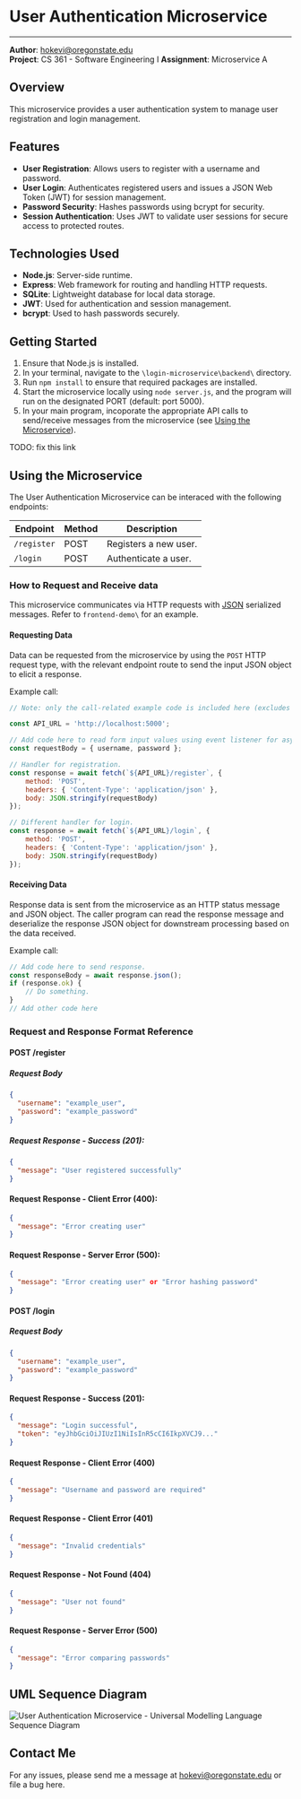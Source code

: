 # User Authentication Microservice

---

**Author**: hokevi@oregonstate.edu  
**Project**: CS 361 - Software Engineering I
**Assignment**: Microservice A

## Overview

This microservice provides a user authentication system to manage user registration and login management.

## Features
*   **User Registration**: Allows users to register with a username and password.
*   **User Login**: Authenticates registered users and issues a JSON Web Token (JWT) for session management.
*    **Password Security**: Hashes passwords using bcrypt for security.
*    **Session Authentication**: Uses JWT to validate user sessions for secure access to protected routes.

## Technologies Used
- **Node.js**: Server-side runtime.
- **Express**: Web framework for routing and handling HTTP requests.
- **SQLite**: Lightweight database for local data storage.
- **JWT**: Used for authentication and session management.
- **bcrypt**: Used to hash passwords securely.

## Getting Started
1.  Ensure that Node.js is installed.
2.  In your terminal, navigate to the `\login-microservice\backend\` directory.
3.  Run `npm install` to ensure that required packages are installed.
4.  Start the microservice locally using `node server.js`, and the program will run on the designated PORT (default: port 5000).
5.  In your main program, incoporate the appropriate API calls to send/receive messages from the microservice (see [Using the Microservice](#using-the-microservice)).

TODO: fix this link

## Using the Microservice
The User Authentication Microservice can be interaced with the following endpoints:

| Endpoint    | Method | Description           |
| ----------- | ------ | --------------------- |
| `/register` |  POST  | Registers a new user. |
| `/login`    |  POST  | Authenticate a user.  |

### How to Request and Receive data
This microservice communicates via HTTP requests with [JSON](https://en.wikipedia.org/wiki/JSON) serialized messages. Refer to `frontend-demo\` for an example.

#### Requesting Data
Data can be requested from the microservice by using the `POST` HTTP request type, with the relevant endpoint route to send the input JSON object to elicit a response.

Example call:
```JavaScript
// Note: only the call-related example code is included here (excludes HTML form inputs and other JavaScript).

const API_URL = 'http://localhost:5000';

// Add code here to read form input values using event listener for async function.
const requestBody = { username, password };

// Handler for registration.
const response = await fetch(`${API_URL}/register`, {
    method: 'POST',
    headers: { 'Content-Type': 'application/json' },
    body: JSON.stringify(requestBody)
});

// Different handler for login.
const response = await fetch(`${API_URL}/login`, {
    method: 'POST',
    headers: { 'Content-Type': 'application/json' },
    body: JSON.stringify(requestBody)
});

```

#### Receiving Data
Response data is sent from the microservice as an HTTP status message and JSON object. The caller program can read the response message and deserialize the response JSON object for downstream processing based on the data received.

Example call: 
```JavaScript
// Add code here to send response.
const responseBody = await response.json();
if (response.ok) {
    // Do something.
} 
// Add other code here
```

### Request and Response Format Reference
#### POST /register
##### Request Body
```json
{
  "username": "example_user",
  "password": "example_password"
}
```

##### Request Response - Success (201):
```json
{
  "message": "User registered successfully"
}
```


#### Request Response - Client Error (400):
```json
{
  "message": "Error creating user"
}
```

#### Request Response - Server Error (500):
```json
{
  "message": "Error creating user" or "Error hashing password"
}
```

#### POST /login
##### Request Body
```json
{
  "username": "example_user",
  "password": "example_password"
}
```

#### Request Response - Success (201):
```json
{
  "message": "Login successful",
  "token": "eyJhbGciOiJIUzI1NiIsInR5cCI6IkpXVCJ9..."
}
```

#### Request Response - Client Error (400)
```json
{
  "message": "Username and password are required"
}
```

#### Request Response - Client Error (401)
```json
{
  "message": "Invalid credentials"
}
```


#### Request Response - Not Found (404)
```json
{
  "message": "User not found"
}
```

#### Request Response - Server Error (500)
```json
{
  "message": "Error comparing passwords"
}
```

## UML Sequence Diagram
![User Authentication Microservice - Universal Modelling Language Sequence Diagram](uml.png)


## Contact Me 
For any issues, please send me a message at hokevi@oregonstate.edu or file a bug here.